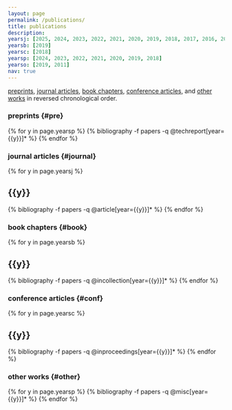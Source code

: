 ```yaml
---
layout: page
permalink: /publications/
title: publications
description: 
yearsj: [2025, 2024, 2023, 2022, 2021, 2020, 2019, 2018, 2017, 2016, 2015, 2014, 2013, 2011]
yearsb: [2019]
yearsc: [2018]
yearsp: [2024, 2023, 2022, 2021, 2020, 2019, 2018]
yearso: [2019, 2011]
nav: true
---
```

[preprints](#pre), [journal articles](#journal), [book chapters](#book), [conference articles](#conf), and [other works](#other) in reversed chronological order. 

### preprints {#pre}

<div class="publications">

{% for y in page.yearsp %}
  {% bibliography -f papers -q @techreport[year={{y}}]* %}
{% endfor %}

</div>

### journal articles {#journal}

<div class="publications">

{% for y in page.yearsj %}
  <h2 class="year">{{y}}</h2>
  {% bibliography -f papers -q @article[year={{y}}]* %}
{% endfor %}

</div>

### book chapters {#book}

<div class="publications">

{% for y in page.yearsb %}
  <h2 class="year">{{y}}</h2>
  {% bibliography -f papers -q @incollection[year={{y}}]* %}
{% endfor %}

</div>

### conference articles {#conf}

<div class="publications">

{% for y in page.yearsc %}
  <h2 class="year">{{y}}</h2>
  {% bibliography -f papers -q @inproceedings[year={{y}}]* %}
{% endfor %}

</div>

### other works {#other}

<div class="publications">

{% for y in page.yearsp %}
  {% bibliography -f papers -q @misc[year={{y}}]* %}
{% endfor %}

</div>
